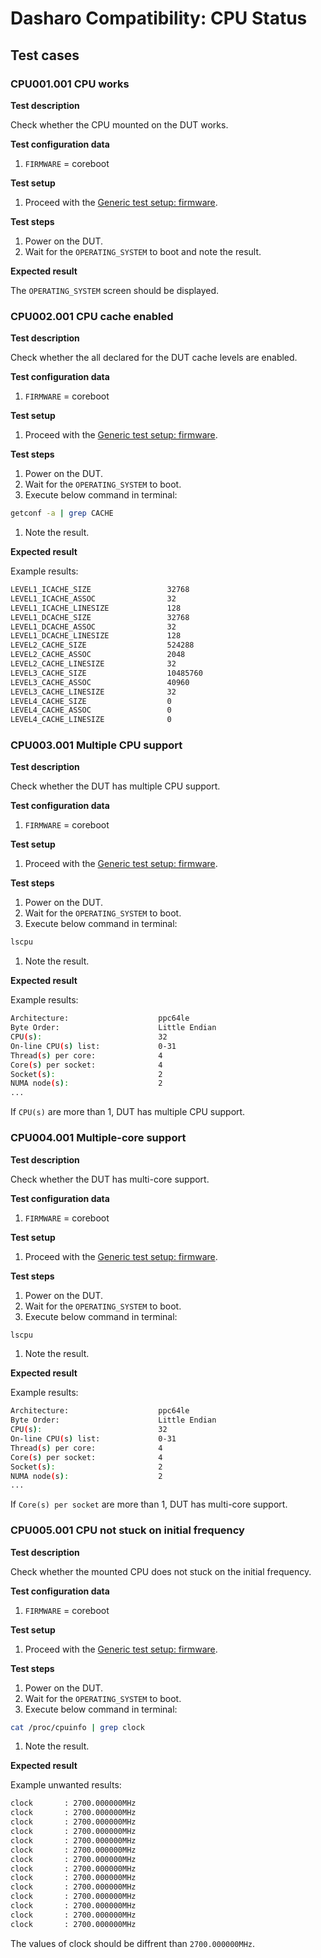 # Dasharo Compatibility: CPU Status

## Test cases

### CPU001.001 CPU works

**Test description**

Check whether the CPU mounted on the DUT works.

**Test configuration data**

1. `FIRMWARE` = coreboot

**Test setup**

1. Proceed with the
    [Generic test setup: firmware](../../generic-test-setup#firmware).

**Test steps**

1. Power on the DUT.
1. Wait for the `OPERATING_SYSTEM` to boot and note the result.

**Expected result**

The `OPERATING_SYSTEM` screen should be displayed.

### CPU002.001 CPU cache enabled

**Test description**

Check whether the all declared for the DUT cache levels are enabled.

**Test configuration data**

1. `FIRMWARE` = coreboot

**Test setup**

1. Proceed with the
    [Generic test setup: firmware](../../generic-test-setup#firmware).

**Test steps**

1. Power on the DUT.
1. Wait for the `OPERATING_SYSTEM` to boot.
1. Execute below command in terminal:

```bash
getconf -a | grep CACHE
```

1. Note the result.

**Expected result**

Example results:

```bash
LEVEL1_ICACHE_SIZE                 32768
LEVEL1_ICACHE_ASSOC                32
LEVEL1_ICACHE_LINESIZE             128
LEVEL1_DCACHE_SIZE                 32768
LEVEL1_DCACHE_ASSOC                32
LEVEL1_DCACHE_LINESIZE             128
LEVEL2_CACHE_SIZE                  524288
LEVEL2_CACHE_ASSOC                 2048
LEVEL2_CACHE_LINESIZE              32
LEVEL3_CACHE_SIZE                  10485760
LEVEL3_CACHE_ASSOC                 40960
LEVEL3_CACHE_LINESIZE              32
LEVEL4_CACHE_SIZE                  0
LEVEL4_CACHE_ASSOC                 0
LEVEL4_CACHE_LINESIZE              0
```

### CPU003.001 Multiple CPU support

**Test description**

Check whether the DUT has multiple CPU support.

**Test configuration data**

1. `FIRMWARE` = coreboot

**Test setup**

1. Proceed with the
    [Generic test setup: firmware](../../generic-test-setup#firmware).

**Test steps**

1. Power on the DUT.
1. Wait for the `OPERATING_SYSTEM` to boot.
1. Execute below command in terminal:

```bash
lscpu
```

1. Note the result.

**Expected result**

Example results:

```bash
Architecture:                    ppc64le
Byte Order:                      Little Endian
CPU(s):                          32
On-line CPU(s) list:             0-31
Thread(s) per core:              4
Core(s) per socket:              4
Socket(s):                       2
NUMA node(s):                    2
...
```

If `CPU(s)` are more than 1, DUT has multiple CPU support.

### CPU004.001 Multiple-core support

**Test description**

Check whether the DUT has multi-core support.

**Test configuration data**

1. `FIRMWARE` = coreboot

**Test setup**

1. Proceed with the
    [Generic test setup: firmware](../../generic-test-setup#firmware).

**Test steps**

1. Power on the DUT.
1. Wait for the `OPERATING_SYSTEM` to boot.
1. Execute below command in terminal:

```bash
lscpu
```

1. Note the result.

**Expected result**

Example results:

```bash
Architecture:                    ppc64le
Byte Order:                      Little Endian
CPU(s):                          32
On-line CPU(s) list:             0-31
Thread(s) per core:              4
Core(s) per socket:              4
Socket(s):                       2
NUMA node(s):                    2
...
```

If `Core(s) per socket` are more than 1, DUT has multi-core support.

### CPU005.001 CPU not stuck on initial frequency

**Test description**

Check whether the mounted CPU does not stuck on the initial frequency.

**Test configuration data**

1. `FIRMWARE` = coreboot

**Test setup**

1. Proceed with the
    [Generic test setup: firmware](../../generic-test-setup#firmware).

**Test steps**

1. Power on the DUT.
1. Wait for the `OPERATING_SYSTEM` to boot.
1. Execute below command in terminal:

```bash
cat /proc/cpuinfo | grep clock
```

1. Note the result.

**Expected result**

Example unwanted results:

```bash
clock		: 2700.000000MHz
clock		: 2700.000000MHz
clock		: 2700.000000MHz
clock		: 2700.000000MHz
clock		: 2700.000000MHz
clock		: 2700.000000MHz
clock		: 2700.000000MHz
clock		: 2700.000000MHz
clock		: 2700.000000MHz
clock		: 2700.000000MHz
clock		: 2700.000000MHz
clock		: 2700.000000MHz
clock		: 2700.000000MHz
clock		: 2700.000000MHz
```

The values of clock should be diffrent than `2700.000000MHz`.
